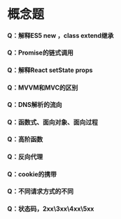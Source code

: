 # 概念题

#### Q：解释ES5 new ，class extend继承

#### Q：Promise的链式调用

#### Q：解释React setState props

#### Q：MVVM和MVC的区别

#### Q：DNS解析的流向

#### Q：函数式、面向对象、面向过程

#### Q：高阶函数

#### Q：反向代理

#### Q：cookie的携带

#### Q：不同请求方式的不同

#### Q：状态码，2xx\3xx\4xx\5xx
 

